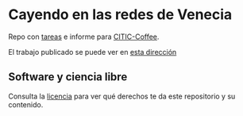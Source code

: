 # Cayendo en las redes de Venecia

Repo con [tareas](https://github.com/JJ/redes-venecia/issues?q=is%3Aissue+is%3Aclosed) e informe para [CITIC-Coffee](https://citic.ugr.es/informacion/noticias/citic-coffee-2023).

El trabajo publicado se puede ver en [esta
dirección](https://jj.github.io/redes-venecia)


## Software y ciencia libre

Consulta la [licencia](LICENSE) para ver qué derechos te da este repositorio y
su contenido.
